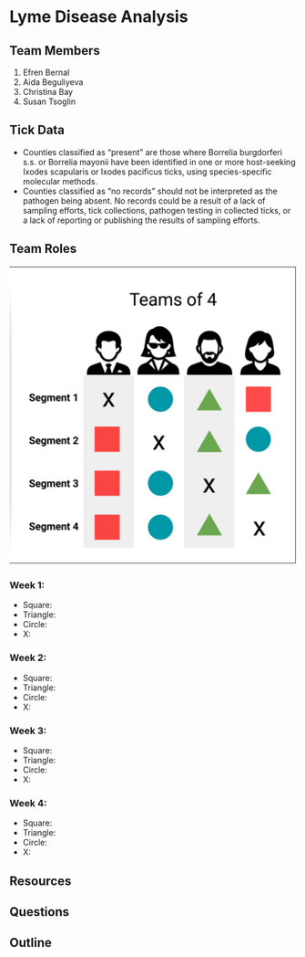 # Lyme Disease Analysis

## Team Members
1. Efren Bernal
2. Aida Beguliyeva
3. Christina Bay
4. Susan Tsoglin

## Tick Data
- Counties classified as “present” are those where Borrelia burgdorferi s.s. or Borrelia mayonii have been identified in one or more host-seeking Ixodes scapularis or Ixodes pacificus ticks, using species-specific molecular methods.
- Counties classified as “no records” should not be interpreted as the pathogen being absent. No records could be a result of a lack of sampling efforts, tick collections, pathogen testing in collected ticks, or a lack of reporting or publishing the results of sampling efforts.

## Team Roles
![Teamsof4](Images/TeamsOf4.png)
### Week 1:
- Square:
- Triangle:
- Circle:
- X:

### Week 2:
- Square:
- Triangle:
- Circle:
- X:

### Week 3:
- Square:
- Triangle:
- Circle:
- X:

### Week 4:
- Square:
- Triangle:
- Circle:
- X:

## Resources

## Questions

## Outline
